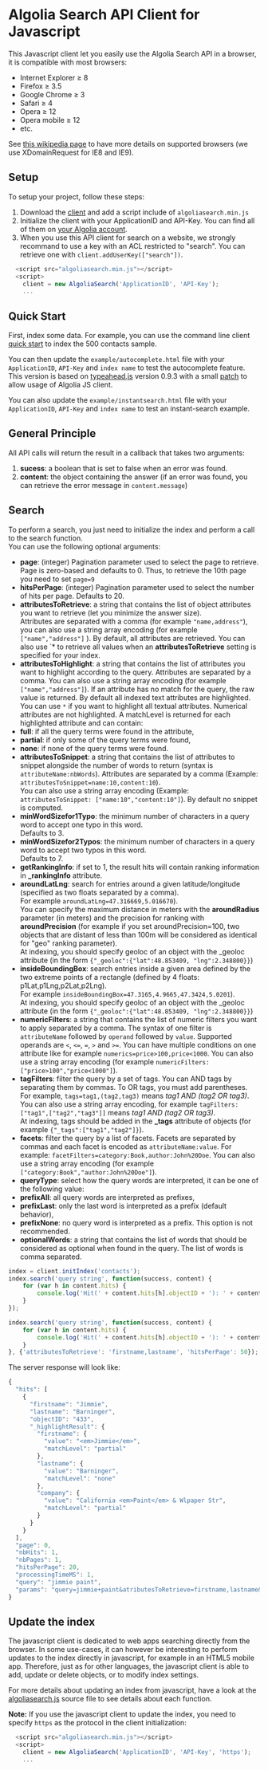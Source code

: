 Algolia Search API Client for Javascript
==================

This Javascript client let you easily use the Algolia Search API in a browser, it is compatible with most browsers:

 * Internet Explorer &ge; 8
 * Firefox &ge; 3.5
 * Google Chrome &ge; 3
 * Safari &ge; 4
 * Opera &ge; 12
 * Opera mobile &ge; 12
 * etc.

See [this wikipedia page](http://en.wikipedia.org/wiki/Cross-Origin_Resource_Sharing#Browser_support) to have more details on supported browsers (we use XDomainRequest for IE8 and IE9).

Setup
-------------
To setup your project, follow these steps:

 1. Download the [client](https://github.com/algolia/algoliasearch-client-js/archive/master.zip) and add a script include of `algoliasearch.min.js`
 2. Initialize the client with your ApplicationID and API-Key. You can find all of them on [your Algolia account](http://www.algolia.com/users/edit).
 3. When you use this API client for search on a website, we strongly recommand to use a key with an ACL restricted to "search". You can retrieve one with `client.addUserKey(["search"])`.

```javascript
  <script src="algoliasearch.min.js"></script>
  <script>
    client = new AlgoliaSearch('ApplicationID', 'API-Key');
    ...
```

Quick Start
-------------

First, index some data. For example, you can use the command line client [quick start](https://github.com/algolia/algoliasearch-client-cmd#quick-start) to index the 500 contacts sample.

You can then update the ```example/autocomplete.html``` file with your ```ApplicationID```, ```API-Key``` and ```index name``` to test the autocomplete feature. This version is based on [typeahead.js](http://twitter.github.io/typeahead.js/) version 0.9.3 with a small [patch](https://github.com/algolia/typeahead.js/commit/4edb95e8beb390e92720196a29186d83b8dba9d9) to allow usage of Algolia JS client.

You can also update the ```example/instantsearch.html``` file with your ```ApplicationID```, ```API-Key``` and ```index name``` to test an instant-search example.


General Principle
-------------

All API calls will return the result in a callback that takes two arguments:

 1. **sucess**: a boolean that is set to false when an error was found.
 2. **content**: the object containing the answer (if an error was found, you can retrieve the error message in `content.message`)

Search 
-------------
To perform a search, you just need to initialize the index and perform a call to the search function.<br/>
You can use the following optional arguments:

 * **page**: (integer) Pagination parameter used to select the page to retrieve.<br/>Page is zero-based and defaults to 0. Thus, to retrieve the 10th page you need to set `page=9`
 * **hitsPerPage**: (integer) Pagination parameter used to select the number of hits per page. Defaults to 20.
 * **attributesToRetrieve**: a string that contains the list of object attributes you want to retrieve (let you minimize the answer size).<br/> Attributes are separated with a comma (for example `"name,address"`), you can also use a string array encoding (for example `["name","address"]` ). By default, all attributes are retrieved. You can also use `* to retrieve all values when an **attributesToRetrieve** setting is specified for your index.
 * **attributesToHighlight**: a string that contains the list of attributes you want to highlight according to the query. Attributes are separated by a comma. You can also use a string array encoding (for example `["name","address"]`). If an attribute has no match for the query, the raw value is returned. By default all indexed text attributes are highlighted. You can use `*` if you want to highlight all textual attributes. Numerical attributes are not highlighted. A matchLevel is returned for each highlighted attribute and can contain:
  * **full**: if all the query terms were found in the attribute,
  * **partial**: if only some of the query terms were found,
  * **none**: if none of the query terms were found.
 * **attributesToSnippet**: a string that contains the list of attributes to snippet alongside the number of words to return (syntax is `attributeName:nbWords`). Attributes are separated by a comma (Example: `attributesToSnippet=name:10,content:10`). <br/>You can also use a string array encoding (Example: `attributesToSnippet: ["name:10","content:10"]`). By default no snippet is computed.
 * **minWordSizefor1Typo**: the minimum number of characters in a query word to accept one typo in this word.<br/>Defaults to 3.
 * **minWordSizefor2Typos**: the minimum number of characters in a query word to accept two typos in this word.<br/>Defaults to 7.
 * **getRankingInfo**: if set to 1, the result hits will contain ranking information in **_rankingInfo** attribute.
 * **aroundLatLng**: search for entries around a given latitude/longitude (specified as two floats separated by a comma).<br/>For example `aroundLatLng=47.316669,5.016670`).<br/>You can specify the maximum distance in meters with the **aroundRadius** parameter (in meters) and the precision for ranking with **aroundPrecision** (for example if you set aroundPrecision=100, two objects that are distant of less than 100m will be considered as identical for "geo" ranking parameter).<br/>At indexing, you should specify geoloc of an object with the _geoloc attribute (in the form `{"_geoloc":{"lat":48.853409, "lng":2.348800}}`)
 * **insideBoundingBox**: search entries inside a given area defined by the two extreme points of a rectangle (defined by 4 floats: p1Lat,p1Lng,p2Lat,p2Lng).<br/>For example `insideBoundingBox=47.3165,4.9665,47.3424,5.0201`).<br/>At indexing, you should specify geoloc of an object with the _geoloc attribute (in the form `{"_geoloc":{"lat":48.853409, "lng":2.348800}}`)
 * **numericFilters**: a string that contains the list of numeric filters you want to apply separated by a comma. The syntax of one filter is `attributeName` followed by `operand` followed by `value`. Supported operands are `<`, `<=`, `=`, `>` and `>=`. 
 You can have multiple conditions on one attribute like for example `numerics=price>100,price<1000`. You can also use a string array encoding (for example `numericFilters: ["price>100","price<1000"]`).
 * **tagFilters**: filter the query by a set of tags. You can AND tags by separating them by commas. To OR tags, you must add parentheses. For example, `tags=tag1,(tag2,tag3)` means *tag1 AND (tag2 OR tag3)*. You can also use a string array encoding, for example `tagFilters: ["tag1",["tag2","tag3"]]` means *tag1 AND (tag2 OR tag3)*.<br/>At indexing, tags should be added in the **_tags** attribute of objects (for example `{"_tags":["tag1","tag2"]}`). 
 * **facets**: filter the query by a list of facets. Facets are separated by commas and each facet is encoded as `attributeName:value`. For example: `facetFilters=category:Book,author:John%20Doe`. You can also use a string array encoding (for example `["category:Book","author:John%20Doe"]`).
  * **queryType**: select how the query words are interpreted, it can be one of the following value:
  * **prefixAll**: all query words are interpreted as prefixes,
  * **prefixLast**: only the last word is interpreted as a prefix (default behavior),
  * **prefixNone**: no query word is interpreted as a prefix. This option is not recommended.
 * **optionalWords**: a string that contains the list of words that should be considered as optional when found in the query. The list of words is comma separated.

```javascript
index = client.initIndex('contacts');
index.search('query string', function(success, content) {
    for (var h in content.hits) {
        console.log('Hit(' + content.hits[h].objectID + '): ' + content.hits[h].toString());
    }
});

index.search('query string', function(success, content) {
    for (var h in content.hits) {
        console.log('Hit(' + content.hits[h].objectID + '): ' + content.hits[h].toString());
    }
}, {'attributesToRetrieve': 'firstname,lastname', 'hitsPerPage': 50});
```

The server response will look like:

```javascript
{
  "hits": [
    {
      "firstname": "Jimmie",
      "lastname": "Barninger",
      "objectID": "433",
      "_highlightResult": {
        "firstname": {
          "value": "<em>Jimmie</em>",
          "matchLevel": "partial"
        },
        "lastname": {
          "value": "Barninger",
          "matchLevel": "none"
        },
        "company": {
          "value": "California <em>Paint</em> & Wlpaper Str",
          "matchLevel": "partial"
        }
      }
    }
  ],
  "page": 0,
  "nbHits": 1,
  "nbPages": 1,
  "hitsPerPage": 20,
  "processingTimeMS": 1,
  "query": "jimmie paint",
  "params": "query=jimmie+paint&atributesToRetrieve=firstname,lastname&hitsPerPage=50"
}
```

Update the index
-------------

The javascript client is dedicated to web apps searching directly from the browser. In some use-cases, it can however be interesting to perform updates to the index directly in javascript, for example in an HTML5 mobile app. Therefore, just as for other languages, the javascript client is able to add, update or delete objects, or to modify index settings.

For more details about updating an index from javascript, have a look at the [algoliasearch.js](https://github.com/algolia/algoliasearch-client-js/blob/master/algoliasearch.js) source file to see details about each function.

**Note:** If you use the javascript client to update the index, you need to specify `https` as the protocol in the client initialization:

```javascript
  <script src="algoliasearch.min.js"></script>
  <script>
    client = new AlgoliaSearch('ApplicationID', 'API-Key', 'https');
    ...
```
